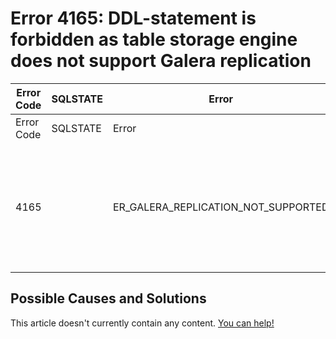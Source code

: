 
# Error 4165: DDL-statement is forbidden as table storage engine does not support Galera replication


| Error Code | SQLSTATE | Error | Description |
| --- | --- | --- | --- |
| Error Code | SQLSTATE | Error | Description |
| 4165 |  | ER_GALERA_REPLICATION_NOT_SUPPORTED | DDL-statement is forbidden as table storage engine does not support Galera replication |




## Possible Causes and Solutions


This article doesn't currently contain any content. [You can help!](/en/writing-and-editing-knowledge-base-articles/)

